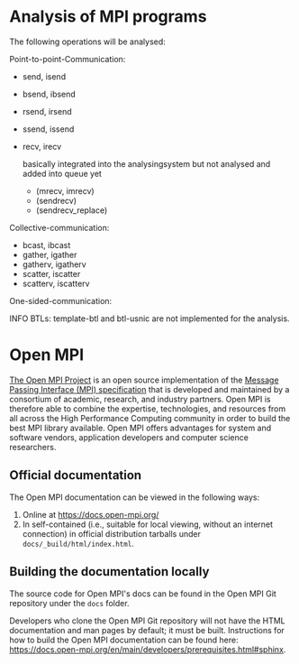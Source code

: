 # Analysis of MPI programs

The following operations will be analysed:

Point-to-point-Communication:
- send, isend
- bsend, ibsend
- rsend, irsend
- ssend, issend
- recv, irecv

	basically integrated into the analysingsystem but not analysed and added into queue yet
	- (mrecv, imrecv)
	- (sendrecv)
	- (sendrecv_replace)

Collective-communication:
- bcast, ibcast
- gather, igather
- gatherv, igatherv
- scatter, iscatter
- scatterv, iscatterv

One-sided-communication:


INFO BTLs:
template-btl and btl-usnic are not implemented for the analysis.

# Open MPI

[The Open MPI Project](https://www.open-mpi.org/) is an open source
implementation of the [Message Passing Interface (MPI)
specification](https://www.mpi-forum.org/docs/) that is developed and
maintained by a consortium of academic, research, and industry
partners.  Open MPI is therefore able to combine the expertise,
technologies, and resources from all across the High Performance
Computing community in order to build the best MPI library available.
Open MPI offers advantages for system and software vendors,
application developers and computer science researchers.

## Official documentation

The Open MPI documentation can be viewed in the following ways:

1. Online at https://docs.open-mpi.org/
1. In self-contained (i.e., suitable for local viewing, without an
   internet connection) in official distribution tarballs under
   `docs/_build/html/index.html`.

## Building the documentation locally

The source code for Open MPI's docs can be found in the Open MPI Git
repository under the `docs` folder.

Developers who clone the Open MPI Git repository will not have the
HTML documentation and man pages by default; it must be built.
Instructions for how to build the Open MPI documentation can be found
here:
https://docs.open-mpi.org/en/main/developers/prerequisites.html#sphinx.

